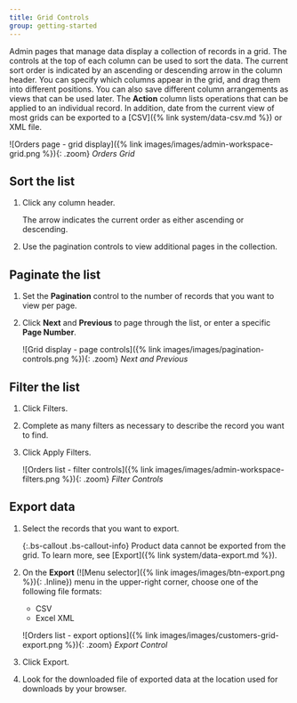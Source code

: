 ```yaml
---
title: Grid Controls
group: getting-started
---
```


Admin pages that manage data display a collection of records in a grid. The controls at the top of each column can be used to sort the data. The current sort order is indicated by an ascending or descending arrow in the column header. You can specify which columns appear in the grid, and drag them into different positions. You can also save different column arrangements as views that can be used later. The **Action** column lists operations that can be applied to an individual record. In addition, date from the current view of most grids can be exported to a [CSV]({% link system/data-csv.md %}) or XML file.

![Orders page - grid display]({% link images/images/admin-workspace-grid.png %}){: .zoom}
_Orders Grid_

## Sort the list

1. Click any column header.

   The arrow indicates the current order as either ascending or descending.

1. Use the pagination controls to view additional pages in the collection.

## Paginate the list

1. Set the **Pagination** control to the number of records that you want to view per page.

1. Click **Next** and **Previous** to page through the list, or enter a specific **Page Number**.

    ![Grid display - page controls]({% link images/images/pagination-controls.png %}){: .zoom}
    _Next and Previous_

## Filter the list

1. Click <span class="btn">Filters</span>.

1. Complete as many filters as necessary to describe the record you want to find.

1. Click <span class="btn">Apply Filters</span>.

    ![Orders list - filter controls]({% link images/images/admin-workspace-filters.png %}){: .zoom}
    _Filter Controls_

## Export data

1. Select the records that you want to export.

    {:.bs-callout .bs-callout-info}
    Product data cannot be exported from the grid. To learn more, see [Export]({% link system/data-export.md %}).

1. On the **Export** (![Menu selector]({% link images/images/btn-export.png %}){: .Inline}) menu in the upper-right corner, choose one of the following file formats:

   - CSV
   - Excel XML

    ![Orders list - export options]({% link images/images/customers-grid-export.png %}){: .zoom}
    _Export Control_

1. Click <span class="btn">Export</span>.

1. Look for the downloaded file of exported data at the location used for downloads by your browser.
